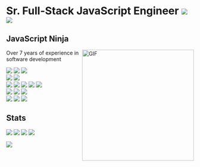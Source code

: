 # Sr. Full-Stack JavaScript Engineer ![](https://img.shields.io/badge/rating-4.6/5-green?style=for-the-badge) ![](https://img.shields.io/badge/profile_viewed-1.2k-green?style=for-the-badge)

## JavaScript Ninja

<img align="right" alt="GIF" src="https://camo.githubusercontent.com/992babdffd8c74a1502de375fbdf7e4d54773242/68747470733a2f2f6d656469612e67697068792e636f6d2f6d656469612f53576f536b4e36447854737a71494b4571762f67697068792e676966" width="300" />

Over 7 years of experience in software development

<div>
<img src="https://img.shields.io/badge/JavaScript-green" />
<img src="https://img.shields.io/badge/TypeScript-blue" />
<img src="https://img.shields.io/badge/Python-blue" />
</div>

<div>
<img src="https://img.shields.io/badge/React-green" />
<img src="https://img.shields.io/badge/Vue-blue" />
</div>

<div>
<img src="https://img.shields.io/badge/Node-green" />
<img src="https://img.shields.io/badge/Express-green" />
<img src="https://img.shields.io/badge/Sails-green" />
<img src="https://img.shields.io/badge/Nest-blue" />
<img src="https://img.shields.io/badge/Django-grey" />
</div>

<div>
<img src="https://img.shields.io/badge/MongoDB-green" />
<img src="https://img.shields.io/badge/PostgreSQL-green" />
<img src="https://img.shields.io/badge/MySQL-green" />
</div>

<div>
<img src="https://img.shields.io/badge/AWS-green" />
<img src="https://img.shields.io/badge/GCP-blue" />
<img src="https://img.shields.io/badge/Azure-grey" />
</div>

## Stats

![](https://img.shields.io/badge/total_starts_earned-67-green?style=for-the-badge)
![](https://img.shields.io/badge/total_commits_/_2022-1.1k-green?style=for-the-badge)
![](https://img.shields.io/badge/total_prs-210-green?style=for-the-badge)
![](https://img.shields.io/badge/total_issues-67-green?style=for-the-badge)

![](https://github-readme-stats.vercel.app/api/top-langs/?username=smartdev0322&layout=compact&theme=gotham&count_private=true")

